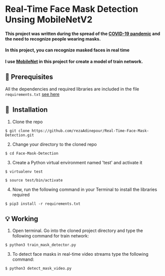 # Real-Time Face Mask Detection Unsing MobileNetV2

#### This project was written during the spread of the [COVID-19 pandemic](https://en.wikipedia.org/wiki/COVID-19_pandemic) and the need to recognize people wearing masks.
#### In this project, you can recognize masked faces in real time
#### I use [MobileNet](https://github.com/chandrikadeb7/Face-Mask-Detection) in this project for create a model of train network.

## :key: Prerequisites
All the dependencies and required libraries are included in the file <code>requirements.txt</code> [see here](https://github.com/rezaAdinepour/Real-Time-Face-Mask-Detection/blob/main/requirements.txt)

## 🚀&nbsp; Installation
1. Clone the repo
```
$ git clone https://github.com/rezaAdinepour/Real-Time-Face-Mask-Detection.git
```

2. Change your directory to the cloned repo 
```
$ cd Face-Mask-Detection
```

3. Create a Python virtual environment named 'test' and activate it
```
$ virtualenv test
```
```
$ source test/bin/activate
```

4. Now, run the following command in your Terminal to install the libraries required
```
$ pip3 install -r requirements.txt
```

## :bulb: Working

1. Open terminal. Go into the cloned project directory and type the following command for train network:
```
$ python3 train_mask_detector.py
```
3. To detect face masks in real-time video streams type the following command:
```
$ python3 detect_mask_video.py 
```
